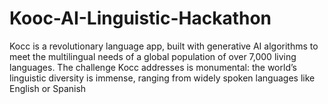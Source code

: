 # Kooc-AI-Linguistic-Hackathon
Kocc is a revolutionary language app, built with generative AI algorithms to meet the multilingual needs of a global population of over 7,000 living languages. The challenge Kocc addresses is monumental: the world’s linguistic diversity is immense, ranging from widely spoken languages like English or Spanish
